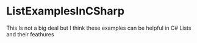 # ListExamplesInCSharp
This Is not a big deal but I think these examples can be helpful in C# Lists and their feathures
